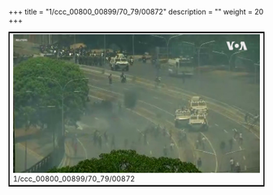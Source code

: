 +++
title = "1/ccc_00800_00899/70_79/00872"
description = ""
weight = 20
+++

<table style="border:2px solid black;max-width:800px;max-height:800px;" 
><tr><td>
<img class="center-fit-jpg"
src="/jpg_/aaa_20190430_NxaOmWaI8sI_00871.jpg">
1/ccc_00800_00899/70_79/00872
</img></td></tr></table>
